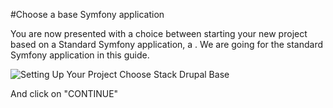 #Choose a base Symfony application

You are now presented with a choice between starting your new project based on a Standard Symfony application, a . We are going for the standard Symfony application in this guide.

![Setting Up Your Project Choose Stack Drupal Base](/images/06-setting-up-your-project-choose-stack-symfony-base-standard.png)

And click on "CONTINUE"